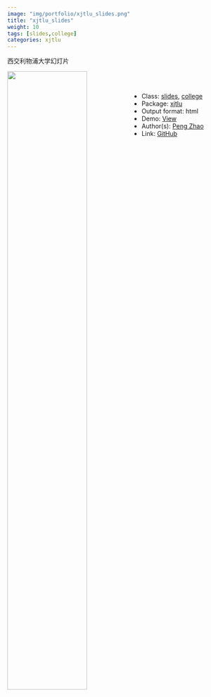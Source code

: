 ```yaml
---
image: "img/portfolio/xjtlu_slides.png"
title: "xjtlu_slides"
weight: 10
tags: [slides,college]
categories: xjtlu
---
```


西交利物浦大学幻灯片

<!--more-->

<p><a href="../../img/portfolio/xjtlu_slides.png"><img class = "jf-image-shadow" src="../../img/portfolio/xjtlu_slides.png" width="60%"  align="left"></a></p>

<br><br>

- Class: [slides](../../tags/slides), [college](../../tags/college)
- Package: [xjtlu](xjtlu)
- Output format: html
- Demo: [View](https://openr.pzhao.org/slides/cufe2020/)
- Author(s): [Peng Zhao](https://pzhao.org)
- Link: [GitHub](https://github.com/pzhaonet/xjtlu)


